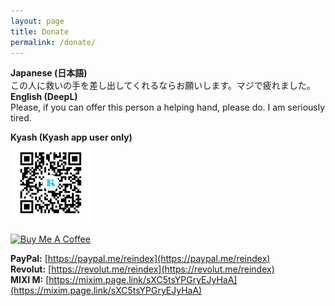 ```yaml
---
layout: page
title: Donate
permalink: /donate/
---
```


<b>Japanese (日本語)</b><br>
この人に救いの手を差し出してくれるならお願いします。マジで疲れました。<br>
<b>English (DeepL)</b><br>
Please, if you can offer this person a helping hand, please do. I am seriously tired.<br>

<b>Kyash (Kyash app user only)</b><br>
![Kyash](https://raw.githubusercontent.com/reindex-ot/reindex-ot.github.io/main/img/kyash_qr.png)

<p><script type='text/javascript' src='https://storage.ko-fi.com/cdn/widget/Widget_2.js'></script><script type='text/javascript'>kofiwidget2.init('Coffee plzzzzzz!', '#3988c4', 'L3L3X5UOX');kofiwidget2.draw();</script>

<a href="https://www.buymeacoffee.com/reindex" target="_blank"><img src="https://www.buymeacoffee.com/assets/img/custom_images/orange_img.png" alt="Buy Me A Coffee" style="height: 41px !important;width: 174px !important;box-shadow: 0px 3px 2px 0px rgba(190, 190, 190, 0) !important;-webkit-box-shadow: 0px 3px 2px 0px rgba(190, 190, 190, 0) !important;" ></a></p>

<b>PayPal:</b> [https://paypal.me/reindex](https://paypal.me/reindex)<br>
<b>Revolut:</b> [https://revolut.me/reindex](https://revolut.me/reindex)<br>
<b>MIXI M:</b> 
[https://mixim.page.link/sXC5tsYPGryEJyHaA](https://mixim.page.link/sXC5tsYPGryEJyHaA)<br>